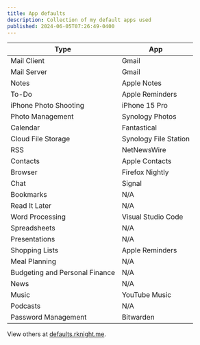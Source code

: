 ```yaml
---
title: App defaults
description: Collection of my default apps used
published: 2024-06-05T07:26:49-0400
---
```


| Type                           | App                   |
| ------------------------------ | --------------------- |
| Mail Client                    | Gmail                 |
| Mail Server                    | Gmail                 |
| Notes                          | Apple Notes           |
| To-Do                          | Apple Reminders       |
| iPhone Photo Shooting          | iPhone 15 Pro         |
| Photo Management               | Synology Photos       |
| Calendar                       | Fantastical           |
| Cloud File Storage             | Synology File Station |
| RSS                            | NetNewsWire           |
| Contacts                       | Apple Contacts        |
| Browser                        | Firefox Nightly       |
| Chat                           | Signal                |
| Bookmarks                      | N/A                   |
| Read It Later                  | N/A                   |
| Word Processing                | Visual Studio Code    |
| Spreadsheets                   | N/A                   |
| Presentations                  | N/A                   |
| Shopping Lists                 | Apple Reminders       |
| Meal Planning                  | N/A                   |
| Budgeting and Personal Finance | N/A                   |
| News                           | N/A                   |
| Music                          | YouTube Music         |
| Podcasts                       | N/A                   |
| Password Management            | Bitwarden             |

View others at [defaults.rknight.me](https://defaults.rknight.me/).
